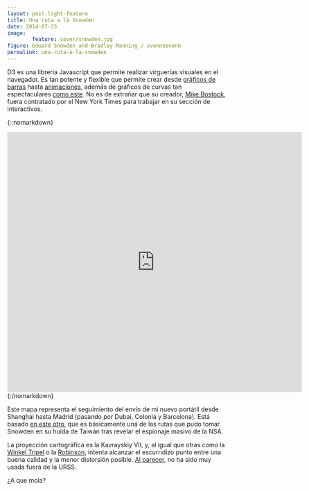 ```yaml
---
layout: post-light-feature
title: Una ruta a là Snowden
date: 2014-07-23
image: 
        feature: cover/snowden.jpg
figure: Edward Snowden and Bradley Manning / svennnevenn
permalink: una-ruta-a-la-snowden
---
```

D3 es una librería Javascript que permite realizar virguerías visuales en el navegador. Es tan potente y flexible que permite crear desde [gráficos de barras](http://bl.ocks.org/mbostock/3885304) hasta [animaciones](http://bost.ocks.org/mike/shuffle/), además de gráficos de curvas tan espectaculares [como este](http://www.jasondavies.com/primos/). No es de extrañar que su creador, [Mike Bostock](http://bost.ocks.org/mike/), fuera contratado por el New York Times para trabajar en su sección de interactivos.

{::nomarkdown}
<iframe src="https://dl.dropboxusercontent.com/u/55065502/d3voyage.html" width=680 height=600 frameborder="0" scrolling="no"></iframe>
{:/nomarkdown}

Este mapa representa el seguimiento del envío de mi nuevo portátil desde Shanghai hasta Madrid (pasando por Dubai, Colonia y Barcelona). Está basado [en este otro](http://bl.ocks.org/mbostock/5851933), que es básicamente una de las rutas que pudo tomar Snowden en su huída de Taiwán tras revelar el espionaje masivo de la NSA.

La proyección cartográfica es la Kavrayskiy VII, y, al igual que otras como la [Winkel Tripel](http://es.wikipedia.org/wiki/Proyecci%C3%B3n_de_Winkel-Tripel) o la [Robinson](http://es.wikipedia.org/wiki/Proyecci%C3%B3n_de_Robinson), intenta alcanzar el escurridizo punto entre una buena calidad y la menor distorsión posible. [Al parecer](http://en.wikipedia.org/wiki/Kavrayskiy_VII_projection), no ha sido muy usada fuera de la URSS. 

¿A que mola?

